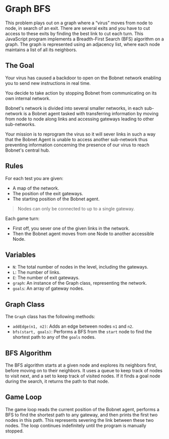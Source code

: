 # Graph BFS

This problem plays out on a graph where a “virus” moves from node to node, in search of an exit. There are several exits and you have to cut access to these exits by finding the best link to cut each turn.
This JavaScript program implements a Breadth-First Search (BFS) algorithm on a graph. The graph is represented using an adjacency list, where each node maintains a list of all its neighbors.


## The Goal
Your virus has caused a backdoor to open on the Bobnet network enabling you to send new instructions in real time.

You decide to take action by stopping Bobnet from communicating on its own internal network.

Bobnet's network is divided into several smaller networks, in each sub-network is a Bobnet agent tasked with transferring information by moving from node to node along links and accessing gateways leading to other sub-networks.

Your mission is to reprogram the virus so it will sever links in such a way that the Bobnet Agent is unable to access another sub-network thus preventing information concerning the presence of our virus to reach Bobnet's central hub.

## Rules
For each test you are given:
- A map of the network.
- The position of the exit gateways.
- The starting position of the Bobnet agent.
> Nodes can only be connected to up to a single gateway.

Each game turn:
- First off, you sever one of the given links in the network.
- Then the Bobnet agent moves from one Node to another accessible Node.

## Variables

- `N`: The total number of nodes in the level, including the gateways.
- `L`: The number of links.
- `E`: The number of exit gateways.
- `graph`: An instance of the Graph class, representing the network.
- `goals`: An array of gateway nodes.

## Graph Class

The `Graph` class has the following methods:

- `addEdge(n1, n2)`: Adds an edge between nodes `n1` and `n2`.
- `bfs(start, goals)`: Performs a BFS from the `start` node to find the shortest path to any of the `goals` nodes.

## BFS Algorithm

The BFS algorithm starts at a given node and explores its neighbors first, before moving on to their neighbors. It uses a queue to keep track of nodes to visit next, and a set to keep track of visited nodes. If it finds a goal node during the search, it returns the path to that node.

## Game Loop

The game loop reads the current position of the Bobnet agent, performs a BFS to find the shortest path to any gateway, and then prints the first two nodes in this path. This represents severing the link between these two nodes. The loop continues indefinitely until the program is manually stopped.